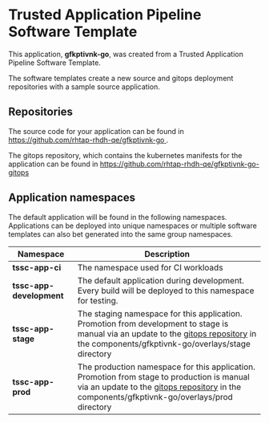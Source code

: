 # Trusted Application Pipeline Software Template

This application, **gfkptivnk-go**, was created from a Trusted Application Pipeline Software Template.

The software templates create a new source and gitops deployment repositories with a sample source application. 

## Repositories

The source code for your application can be found in [https://github.com/rhtap-rhdh-qe/gfkptivnk-go ](https://github.com/rhtap-rhdh-qe/gfkptivnk-go ).
 
The gitops repository, which contains the kubernetes manifests for the application can be found in 
[https://github.com/rhtap-rhdh-qe/gfkptivnk-go-gitops ](https://github.com/rhtap-rhdh-qe/gfkptivnk-go-gitops ) 

## Application namespaces 

The default application will be found in the following namespaces. Applications can be deployed into unique namespaces or multiple software templates can also bet generated into the same group namespaces.  

|  Namespace   |  Description   |  
| -------- | -------- |
| **tssc-app-ci** | The namespace used for CI workloads |
| **tssc-app-development** | The default application during development. Every build will be deployed to this namespace for testing. |
| **tssc-app-stage** | The staging namespace for this application. Promotion from development to stage is manual via an update to the [gitops repository](https://github.com/rhtap-rhdh-qe/gfkptivnk-go-gitops ) in the components/gfkptivnk-go/overlays/stage directory |
| **tssc-app-prod** | The production namespace for this application. Promotion from stage to production is manual via an update to the [gitops repository](https://github.com/rhtap-rhdh-qe/gfkptivnk-go-gitops ) in the components/gfkptivnk-go/overlays/prod directory |
